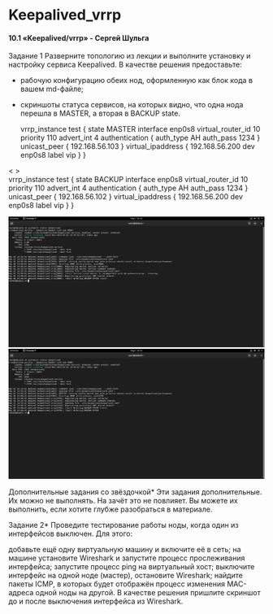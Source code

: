 # Keepalived_vrrp
#### 10.1 «Keepalived/vrrp» - Сергей Шульга

Задание 1
Разверните топологию из лекции и выполните установку и настройку сервиса Keepalived.
В качестве решения предоставьте:
- рабочую конфигурацию обеих нод, оформленную как блок кода в вашем md-файле;
- скриншоты статуса сервисов, на которых видно, что одна нода перешла в MASTER, а вторая в BACKUP state.
                                                                                       
  vrrp_instance test {
  state MASTER
  interface enp0s8
  virtual_router_id 10
  priority 110
  advert_int 4
  authentication {
  auth_type AH
  auth_pass 1234
  }
  unicast_peer {
  192.168.56.103
  }
  virtual_ipaddress {
  192.168.56.200 dev enp0s8 label vip
  }
  }


< >                                                                                         
vrrp_instance test {
state BACKUP
interface enp0s8
virtual_router_id 10
priority 110
advert_int 4
authentication {
auth_type AH
auth_pass 1234
}
unicast_peer {
192.168.56.102
}
virtual_ipaddress {
192.168.56.200 dev enp0s8 label vip
}
}
>
![alt text](https://github.com/SergeiShulga/Keepalived_vrrp/blob/main/img/VirtualBox_host%202.png)
![alt text](https://github.com/SergeiShulga/Keepalived_vrrp/blob/main/img/VirtualBox_host%203.png)

Дополнительные задания со звёздочкой*
Эти задания дополнительные. Их можно не выполнять. На зачёт это не повлияет. Вы можете их выполнить, если хотите глубже разобраться в материале.

Задание 2*
Проведите тестирование работы ноды, когда один из интерфейсов выключен. Для этого:

добавьте ещё одну виртуальную машину и включите её в сеть;
на машине установите Wireshark и запустите процесс прослеживания интерфейса;
запустите процесс ping на виртуальный хост;
выключите интерфейс на одной ноде (мастер), остановите Wireshark;
найдите пакеты ICMP, в которых будет отображён процесс изменения MAC-адреса одной ноды на другой.
В качестве решения пришлите скриншот до и после выключения интерфейса из Wireshark.
